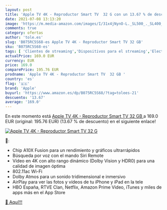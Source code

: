 ```yaml
---
layout: post
title: 'Apple TV 4K - Reproductor Smart TV  32 G con un 13.67 % de descuento'
date: 2021-07-08 13:13:20
image: 'https://m.media-amazon.com/images/I/31x4jNynO-L._SL500_._SL400_.jpg'
comments: true
category: ofertas
author: 'tole.es'
slug: 'B075RC5S68-es Apple TV 4K - Reproductor Smart TV 32 GB'
sku: 'B075RC5S68-es'
tags: [ 'Clientes de streaming','Dispositivos para el streaming','Electrónica','Equipos de audio y Hi-Fi','apple','smart','tv', ]
actualPrice: 169.0 EUR
currency: EUR
price: 169.0
comparePrice: 195.76 EUR
prodname: 'Apple TV 4K - Reproductor Smart TV  32 GB '
country: 'es'
flag: '🇪🇸'
brand: 'Apple'
buyurl: 'https://www.amazon.es/dp/B075RC5S68/?tag=tolees-21'
descuento: '13.67'
average: '169.0'
---
```


En este momento está [Apple TV 4K - Reproductor Smart TV  32 GB ](https://www.amazon.es/dp/B075RC5S68/?tag=tolees-21) a 169.0 EUR (original: 195.76 EUR) (13.67 %  de descuento) en el siguiente enlace!

[![Apple TV 4K - Reproductor Smart TV  32 G](https://m.media-amazon.com/images/I/31x4jNynO-L._SL500_._SL400_.jpg)](https://www.amazon.es/dp/B075RC5S68/?tag=tolees-21)

🔎:

- Chip A10X Fusion para un rendimiento y gráficos ultrarrápidos
- Búsqueda por voz con el mando Siri Remote
- Vídeo en 4K con alto rango dinámico (Dolby Vision y HDR0) para una calidad de imagen óptima
- 802.11ac Wi-Fi
- Dolby Atmos para un sonido tridimensional e inmersivo
- AirPlay para ver las fotos y vídeos de tu iPhone y iPad en la tele
- HBO España, RTVE Clan, Netflix, Amazon Prime Video, iTunes y miles de apps más en el App Store

[🛒 Aquí!!!](https://www.amazon.es/dp/B075RC5S68/?tag=tolees-21)
